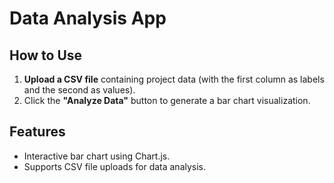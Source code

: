 # Data Analysis App

## How to Use

1. **Upload a CSV file** containing project data (with the first column as labels and the second as values).
2. Click the **"Analyze Data"** button to generate a bar chart visualization.

## Features

- Interactive bar chart using Chart.js.
- Supports CSV file uploads for data analysis.


